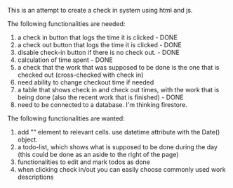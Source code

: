 This is an attempt to create a check in system using html and js.

The following functionalities are needed:
1. a check in button that logs the time it is clicked - DONE
2. a check out button that logs the time it is clicked - DONE
3. disable check-in button if there is no check out. - DONE
4. calculation of time spent - DONE
6. a check that the work that was supposed to be done is the one that is checked out (cross-checked with check in)
7. need ability to change checkout time if needed
8. a table that shows check in and check out times, with the work that is being done (also the recent work that is finished) - DONE
9. need to be connected to a database. I'm thinking firestore.

The following functionalities are wanted:
1. add "<time>" element to relevant cells. use datetime attribute with the Date() object.
2. a todo-list, which shows what is supposed to be done during the day (this could be done as an aside to the right of the page)
3. functionalities to edit and mark todos as done
4. when clicking check in/out you can easily choose commonly used work descriptions

